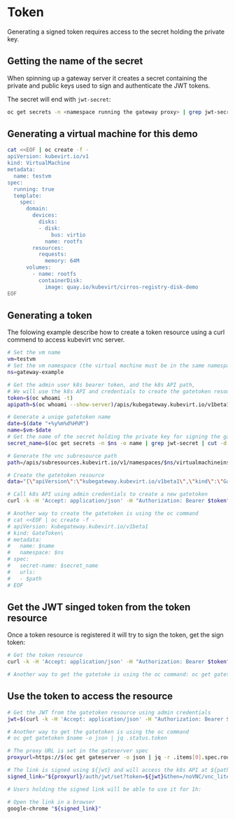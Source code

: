 # Token

Generating a signed token requires access to the secret holding the private key.

## Getting the name of the secret

When spinning up a gateway server it creates a secret containing the private
and public keys used to sign and authenticate the JWT tokens.

The secret will end with `jwt-secret`:

```bash
oc get secrets -n <namespace running the gateway proxy> | grep jwt-secret
```

## Generating a virtual machine for this demo

```bash
cat <<EOF | oc create -f -
apiVersion: kubevirt.io/v1
kind: VirtualMachine
metadata:
  name: testvm
spec:
  running: true
  template:
    spec:
      domain:
        devices:
          disks:
          - disk:
              bus: virtio
            name: rootfs
        resources:
          requests:
            memory: 64M
      volumes:
        - name: rootfs
          containerDisk:
            image: quay.io/kubevirt/cirros-registry-disk-demo
EOF
```

## Generating a token

The folowing example describe how to create a token resource using a curl commend to access kubevirt vnc server.

```bash
# Set the vm name
vm=testvm
# Set the vm namespace (the virtual machine must be in the same namespace as the proxy)
ns=gateway-example

# Get the admin user k8s bearer token, and the k8s API path,
# We will use the k8s API and credentials to create the gatetoken resource:
token=$(oc whoami -t)
apipath=$(oc whoami --show-server)/apis/kubegateway.kubevirt.io/v1beta1/namespaces/$ns/gatetokens

# Generate a uniqe gatetoken name
date=$(date "+%y%m%d%H%M")
name=$vm-$date
# Get the name of the secret holding the private key for signing the gatetoken
secret_name=$(oc get secrets -n $ns -o name | grep jwt-secret | cut -d "/" -f2)

# Generate the vnc subresource path
path=/apis/subresources.kubevirt.io/v1/namespaces/$ns/virtualmachineinstances/$vm/vnc

# Create the gatetoken resource
data="{\"apiVersion\":\"kubegateway.kubevirt.io/v1beta1\",\"kind\":\"GateToken\",\"metadata\":{\"name\":\"$name\",\"namespace\":\"$ns\"},\"spec\":{\"secret-name\":\"$secret_name\",\"urls\":[\"$path\"]}}"

# Call k8s API using admin credentials to create a new gatetoken
curl -k -H 'Accept: application/json' -H "Authorization: Bearer $token" -H "Content-Type: application/json" --request POST --data $data $apipath

# Another way to create the gatetoken is using the oc command
# cat <<EOF | oc create -f -
# apiVersion: kubegateway.kubevirt.io/v1beta1
# kind: GateToken\
# metadata:
#   name: $name
#   namespace: $ns
# spec:
#   secret-name: $secret_name
#   urls:
#   - $path
# EOF
```

## Get the JWT singed token from the token resource

Once a token resource is registered it will try to sign the token, get the sign token:

```bash
# Get the token resource
curl -k -H 'Accept: application/json' -H "Authorization: Bearer $token" $apipath/$name

# Another way to get the gatetoke is using the oc command: oc get gatetoken $name -o json
```

## Use the token to access the resource

```bash
# Get the JWT from the gatetoken resource using admin credentials
jwt=$(curl -k -H 'Accept: application/json' -H "Authorization: Bearer $token" $apipath/$name | jq .status.token)

# Another way to get the gatetoken is using the oc command
# oc get gatetoken $name -o json | jq .status.token

# The proxy URL is set in the gateserver spec
proxyurl=https://$(oc get gateserver -o json | jq -r .items[0].spec.route)

# The link is signed using ${jwt} and will access the k8s API at ${path}.
signed_link="${proxyurl}/auth/jwt/set?token=${jwt}&then=/noVNC/vnc_lite.html?path=k8s${path}"

# Users holding the signed link will be able to use it for 1h:

# Open the link in a browser
google-chrome "${signed_link}"
```
